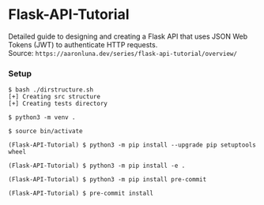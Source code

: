 # Flask-API-Tutorial
Detailed guide to designing and creating a Flask API that uses JSON Web Tokens (JWT) to authenticate HTTP requests.</br>
Source: `https://aaronluna.dev/series/flask-api-tutorial/overview/`

### Setup
```
$ bash ./dirstructure.sh
[+] Creating src structure
[+] Creating tests directory

$ python3 -m venv .

$ source bin/activate

(Flask-API-Tutorial) $ python3 -m pip install --upgrade pip setuptools wheel

(Flask-API-Tutorial) $ python3 -m pip install -e .

(Flask-API-Tutorial) $ python3 -m pip install pre-commit

(Flask-API-Tutorial) $ pre-commit install

```
